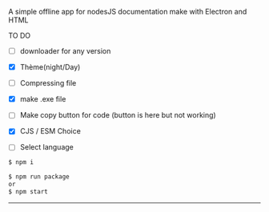 A simple offline app for nodesJS documentation make with Electron and HTML

TO DO
- [ ] downloader for any version
- [x] Thème(night/Day)
- [ ] Compressing file
- [x] make .exe file
- [ ] Make copy button for code (button is here but not working)
- [x] CJS / ESM Choice
- [ ] Select language


```bash
$ npm i
```
```bash
$ npm run package
or
$ npm start
```
---------------------
